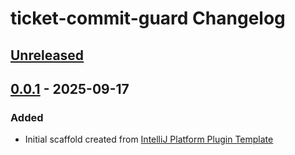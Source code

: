<!-- Keep a Changelog guide -> https://keepachangelog.com -->

# ticket-commit-guard Changelog

## [Unreleased]

## [0.0.1] - 2025-09-17

### Added

- Initial scaffold created from [IntelliJ Platform Plugin Template](https://github.com/JetBrains/intellij-platform-plugin-template)

[Unreleased]: https://github.com/Jonajor/ticket-commit-guard/compare/v0.0.1...HEAD
[0.0.1]: https://github.com/Jonajor/ticket-commit-guard/commits/v0.0.1

